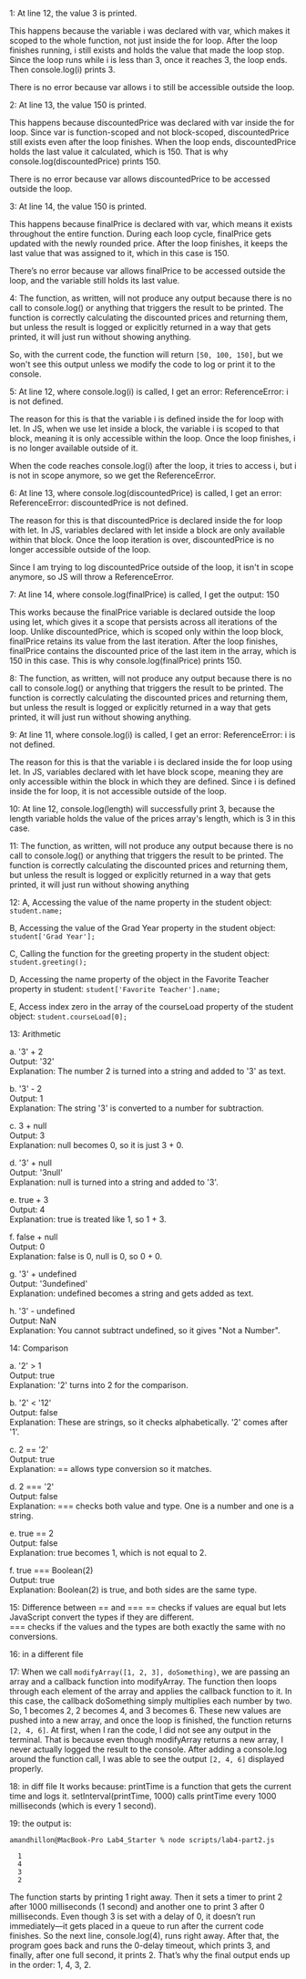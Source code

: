 1:
At line 12, the value 3 is printed.

This happens because the variable i was declared with var, which makes it scoped to the whole function, not just inside the for loop. After the loop finishes running, i still exists and holds the value that made the loop stop. Since the loop runs while i is less than 3, once it reaches 3, the loop ends. Then console.log(i) prints 3.

There is no error because var allows i to still be accessible outside the loop.

2:
At line 13, the value 150 is printed.

This happens because discountedPrice was declared with var inside the for loop. Since var is function-scoped and not block-scoped, discountedPrice still exists even after the loop finishes. When the loop ends, discountedPrice holds the last value it calculated, which is 150. That is why console.log(discountedPrice) prints 150.

There is no error because var allows discountedPrice to be accessed outside the loop.

3:
At line 14, the value 150 is printed.

This happens because finalPrice is declared with var, which means it exists throughout the entire function. During each loop cycle, finalPrice gets updated with the newly rounded price. After the loop finishes, it keeps the last value that was assigned to it, which in this case is 150.

There’s no error because var allows finalPrice to be accessed outside the loop, and the variable still holds its last value.

4:
The function, as written, will not produce any output because there is no call to console.log() or anything that triggers the result to be printed. The function is correctly calculating the discounted prices and returning them, but unless the result is logged or explicitly returned in a way that gets printed, it will just run without showing anything.

So, with the current code, the function will return `[50, 100, 150]`, but we won't see this output unless we modify the code to log or print it to the console.

5:
At line 12, where console.log(i) is called, I get an error: ReferenceError: i is not defined.

The reason for this is that the variable i is defined inside the for loop with let. In JS, when we use let inside a block, the variable i is scoped to that block, meaning it is only accessible within the loop. Once the loop finishes, i is no longer available outside of it.

When the code reaches console.log(i) after the loop, it tries to access i, but i is not in scope anymore, so we get the ReferenceError.

6:
At line 13, where console.log(discountedPrice) is called, I get an error: ReferenceError: discountedPrice is not defined.

The reason for this is that discountedPrice is declared inside the for loop with let. In JS, variables declared with let inside a block are only available within that block. Once the loop iteration is over, discountedPrice is no longer accessible outside of the loop.

Since I am trying to log discountedPrice outside of the loop, it isn't in scope anymore, so JS will throw a ReferenceError.

7:
At line 14, where console.log(finalPrice) is called, I get the output: 150

This works because the finalPrice variable is declared outside the loop using let, which gives it a scope that persists across all iterations of the loop. Unlike discountedPrice, which is scoped only within the loop block, finalPrice retains its value from the last iteration. After the loop finishes, finalPrice contains the discounted price of the last item in the array, which is 150 in this case. This is why console.log(finalPrice) prints 150.

8:
The function, as written, will not produce any output because there is no call to console.log() or anything that triggers the result to be printed. The function is correctly calculating the discounted prices and returning them, but unless the result is logged or explicitly returned in a way that gets printed, it will just run without showing anything.

9:
At line 11, where console.log(i) is called, I get an error: ReferenceError: i is not defined.

The reason for this is that the variable i is declared inside the for loop using let. In JS, variables declared with let have block scope, meaning they are only accessible within the block in which they are defined. Since i is defined inside the for loop, it is not accessible outside of the loop.

10:
At line 12, console.log(length) will successfully print 3, because the length variable holds the value of the prices array's length, which is 3 in this case.

11:
The function, as written, will not produce any output because there is no call to console.log() or anything that triggers the result to be printed. The function is correctly calculating the discounted prices and returning them, but unless the result is logged or explicitly returned in a way that gets printed, it will just run without showing anything

12: 
A, Accessing the value of the name property in the student object:
`student.name;`

B, Accessing the value of the Grad Year property in the student object:
`student['Grad Year'];`


C, Calling the function for the greeting property in the student object:
`student.greeting();`

D, Accessing the name property of the object in the Favorite Teacher property in student:
`student['Favorite Teacher'].name;`

E, Access index zero in the array of the courseLoad property of the student object:
`student.courseLoad[0];`


13: Arithmetic

a. '3' + 2  
Output: '32'  
Explanation: The number 2 is turned into a string and added to '3' as text.

b. '3' - 2  
Output: 1  
Explanation: The string '3' is converted to a number for subtraction.

c. 3 + null  
Output: 3  
Explanation: null becomes 0, so it is just 3 + 0.

d. '3' + null  
Output: '3null'  
Explanation: null is turned into a string and added to '3'.

e. true + 3  
Output: 4  
Explanation: true is treated like 1, so 1 + 3.

f. false + null  
Output: 0  
Explanation: false is 0, null is 0, so 0 + 0.

g. '3' + undefined  
Output: '3undefined'  
Explanation: undefined becomes a string and gets added as text.

h. '3' - undefined  
Output: NaN  
Explanation: You cannot subtract undefined, so it gives "Not a Number".


14: Comparison

a. '2' > 1  
Output: true  
Explanation: '2' turns into 2 for the comparison.

b. '2' < '12'  
Output: false  
Explanation: These are strings, so it checks alphabetically. '2' comes after '1'.

c. 2 == '2'  
Output: true  
Explanation: == allows type conversion so it matches.

d. 2 === '2'  
Output: false  
Explanation: === checks both value and type. One is a number and one is a string.

e. true == 2  
Output: false  
Explanation: true becomes 1, which is not equal to 2.

f. true === Boolean(2)  
Output: true  
Explanation: Boolean(2) is true, and both sides are the same type.


15: Difference between == and ===
== checks if values are equal but lets JavaScript convert the types if they are different.  
=== checks if the values and the types are both exactly the same with no conversions.

16: in a different file

17:
When we call `modifyArray([1, 2, 3], doSomething)`, we are passing an array and a callback function into modifyArray. The function then loops through each element of the array and applies the callback function to it. In this case, the callback doSomething simply multiplies each number by two. So, 1 becomes 2, 2 becomes 4, and 3 becomes 6. These new values are pushed into a new array, and once the loop is finished, the function returns `[2, 4, 6]`. At first, when I ran the code, I did not see any output in the terminal. That is because even though modifyArray returns a new array, I never actually logged the result to the console. After adding a console.log around the function call, I was able to see the output `[2, 4, 6]` displayed properly.

18: in diff file
It works because:
printTime is a function that gets the current time and logs it.
setInterval(printTime, 1000) calls printTime every 1000 milliseconds (which is every 1 second).

19:
the output is:
```
amandhillon@MacBook-Pro Lab4_Starter % node scripts/lab4-part2.js

  1
  4
  3
  2
```

The function starts by printing 1 right away. Then it sets a timer to print 2 after 1000 milliseconds (1 second) and another one to print 3 after 0 milliseconds. Even though 3 is set with a delay of 0, it doesn’t run immediately—it gets placed in a queue to run after the current code finishes. So the next line, console.log(4), runs right away. After that, the program goes back and runs the 0-delay timeout, which prints 3, and finally, after one full second, it prints 2. That’s why the final output ends up in the order: 1, 4, 3, 2.




